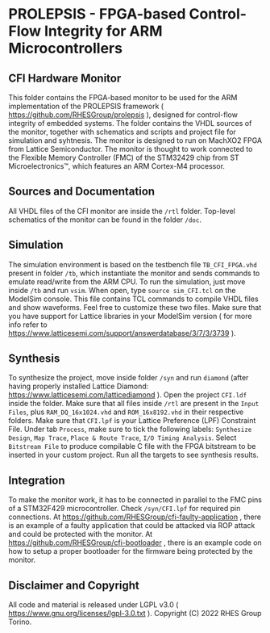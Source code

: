 # PROLEPSIS - FPGA-based Control-Flow Integrity for ARM Microcontrollers
## CFI Hardware Monitor

This folder contains the FPGA-based monitor to be used for the ARM implementation of the PROLEPSIS framework ( https://github.com/RHESGroup/prolepsis ), designed for control-flow integrity of embedded systems. The folder contains the VHDL sources of the monitor, together with schematics and scripts and project file for simulation and syhtnesis. The monitor is designed to run on MachXO2 FPGA from Lattice Semiconductor. The monitor is thought to work connected to the Flexible Memory Controller (FMC) of the STM32429 chip from ST Microelectronics™, which features an ARM Cortex-M4 processor. 

## Sources and Documentation

All VHDL files of the CFI monitor are inside the `/rtl` folder. Top-level schematics of the monitor can be found in the folder `/doc`.

## Simulation

The simulation environment is based on the testbench file `TB_CFI_FPGA.vhd` present in folder `/tb`, which instantiate the monitor and sends commands to emulate read/write from the ARM CPU. To run the simulation, just move inside `/tb` and run `vsim`. When open, type `source sim_CFI.tcl` on the ModelSim console. This file contains TCL commands to compile VHDL files and show waveforms. Feel free to customize these two files. Make sure that you have support for Lattice libraries in your ModelSim version ( for more info refer to https://www.latticesemi.com/support/answerdatabase/3/7/3/3739 ).

## Synthesis

To synthesize the project, move inside folder `/syn` and run `diamond` (after having properly installed Lattice Diamond: https://www.latticesemi.com/latticediamond ). Open the project `CFI.ldf` inside the folder. Make sure that all files inside `/rtl` are present in the `Input Files`, plus `RAM_DQ_16x1024.vhd` and `ROM_16x8192.vhd` in their respective folders. Make sure that `CFI.lpf` is your Lattice Preference (LPF) Constraint File. Under tab `Process`, make sure to tick the following labels: `Synthesize Design`, `Map Trace`, `Place & Route Trace`, `I/O Timing Analysis`. Select `Bitstream File` to produce compilable C file with the FPGA bitstream to be inserted in your custom project. Run all the targets to see synthesis results.

## Integration

To make the monitor work, it has to be connected in parallel to the FMC pins of a STM32F429 microcontroller. Check `/syn/CFI.lpf` for required pin connections. At https://github.com/RHESGroup/cfi-faulty-application , there is an example of a faulty application that could be attacked via ROP attack and could be protected with the monitor. At https://github.com/RHESGroup/cfi-bootloader , there is an example code on how to setup a proper bootloader for the firmware being protected by the monitor.   

## Disclaimer and Copyright

All code and material is released under LGPL v3.0 ( https://www.gnu.org/licenses/lgpl-3.0.txt ). Copyright (C) 2022 RHES Group Torino.
